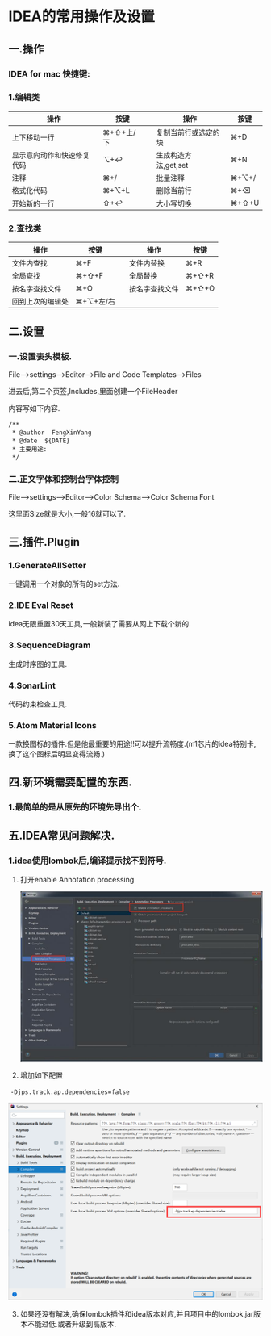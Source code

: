 # IDEA的常用操作及设置

## 一.操作

### IDEA for mac 快捷键:

### 1.编辑类

| 操作                       | 按键      |      | 操作                 | 按键  |
| -------------------------- | --------- | ---- | -------------------- | ----- |
| 上下移动一行               | ⌘+⇧+上/下 |      | 复制当前行或选定的块 | ⌘+D   |
| 显示意向动作和快速修复代码 | ⌥+↩︎       |      | 生成构造方法,get,set | ⌘+N   |
| 注释                       | ⌘+/       |      | 批量注释             | ⌘+⌥+/ |
| 格式化代码                 | ⌘+⌥+L     |      | 删除当前行           | ⌘+⌫   |
| 开始新的一行               | ⇧+↩       |      | 大小写切换           | ⌘+⇧+U |

### 2.查找类

| 操作             | 按键      |      | 操作           | 按键  |
| ---------------- | --------- | ---- | -------------- | ----- |
| 文件内查找       | ⌘+F       |      | 文件内替换     | ⌘+R   |
| 全局查找         | ⌘+⇧+F     |      | 全局替换       | ⌘+⇧+R |
| 按名字查找文件   | ⌘+O       |      | 按名字查找文件 | ⌘+⇧+O |
| 回到上次的编辑处 | ⌘+⌥+左/右 |      |                |       |



## 二.设置

### 一.设置表头模板.

File-->settings-->Editor-->File and Code Templates-->Files

进去后,第二个页签,Includes,里面创建一个FileHeader

内容写如下内容.

```
/**
 * @author  FengXinYang
 * @date  ${DATE}
 * 主要用途:
 */
```



### 二.正文字体和控制台字体控制

File-->settings-->Editor-->Color Schema-->Color Schema Font

这里面Size就是大小,一般16就可以了.

## 三.插件.Plugin

### 1.GenerateAllSetter

一键调用一个对象的所有的set方法.

### 2.IDE Eval Reset

idea无限重置30天工具,一般新装了需要从网上下载个新的.

### 3.SequenceDiagram

生成时序图的工具.

### 4.SonarLint

代码约束检查工具.

### 5.Atom Material Icons

一款换图标的插件.但是他最重要的用途!!可以提升流畅度.(m1芯片的idea特别卡,换了这个图标后明显变得流畅.)

## 四.新环境需要配置的东西.

### 1.最简单的是从原先的环境先导出个.

## 五.IDEA常见问题解决.

### 1.idea使用lombok后,编译提示找不到符号.

1. 打开enable Annotation processing

   ![lombok找不到符号解决](./picture/idea/lombok_problem.jpeg)  



2. 增加如下配置  

​    `-Djps.track.ap.dependencies=false`

![problem](./picture/idea/lombok_problem1.png)



3. 如果还没有解决,确保lombok插件和idea版本对应,并且项目中的lombok.jar版本不能过低.或者升级到高版本.
